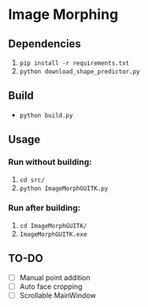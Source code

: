 # Image Morphing
## Dependencies
1. `pip install -r requirements.txt`
2. `python download_shape_predictor.py`
## Build
* `python build.py`  
## Usage
### Run without building:
1. `cd src/`
2. `python ImageMorphGUITK.py`  
### Run after building:
1. `cd ImageMorphGUITK/`
2. `ImageMorphGUITK.exe`
## TO-DO
- [ ] Manual point addition
- [ ] Auto face cropping
- [ ] Scrollable MainWindow